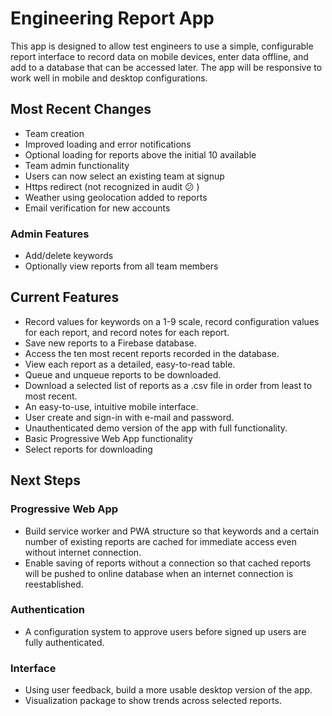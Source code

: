# Engineering Report App

This app is designed to allow test engineers to use a simple, configurable report interface to record data on mobile devices, enter data offline, and add to a database that can be accessed later. The app will be responsive to work well in mobile and desktop configurations.

## Most Recent Changes

* Team creation
* Improved loading and error notifications
* Optional loading for reports above the initial 10 available
* Team admin functionality
* Users can now select an existing team at signup
* Https redirect (not recognized in audit :confused: )
* Weather using geolocation added to reports
* Email verification for new accounts

### Admin Features

* Add/delete keywords
* Optionally view reports from all team members

## Current Features

* Record values for keywords on a 1-9 scale, record configuration values for each report, and record notes for each report.
* Save new reports to a Firebase database.
* Access the ten most recent reports recorded in the database.
* View each report as a detailed, easy-to-read table.
* Queue and unqueue reports to be downloaded.
* Download a selected list of reports as a .csv file in order from least to most recent.
* An easy-to-use, intuitive mobile interface.
* User create and sign-in with e-mail and password.
* Unauthenticated demo version of the app with full functionality.
* Basic Progressive Web App functionality
* Select reports for downloading

## Next Steps

### Progressive Web App
* Build service worker and PWA structure so that keywords and a certain number of existing reports are cached for immediate access even without internet connection.
* Enable saving of reports without a connection so that cached reports will be pushed to online database when an internet connection is reestablished.

### Authentication
* A configuration system to approve users before signed up users are fully authenticated.

### Interface
* Using user feedback, build a more usable desktop version of the app.
* Visualization package to show trends across selected reports.
